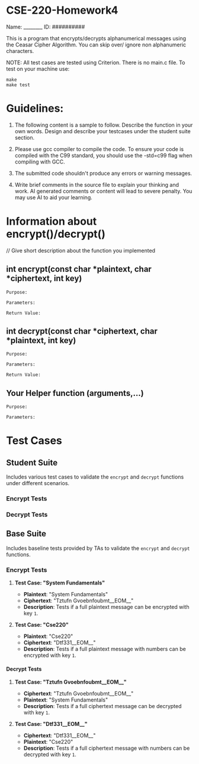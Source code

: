 # CSE-220-Homework4
Name: ________
ID: ##########

This is a program that encrypts/decrypts alphanumerical messages using the Ceasar Cipher Algorithm. You can skip over/ ignore non alphanumeric characters.

NOTE: All test cases are tested using Criterion. There is no main.c file. To test on your machine use:

    make 
    make test

# Guidelines:

1. The following content is a sample to follow. Describe the function in your own words. Design and describe your testcases under the student suite section.

2. Please use gcc compiler to compile the code. To ensure your code is compiled with the C99 standard, you should use the -std=c99 flag when compiling with GCC.

3. The submitted code shouldn't produce any errors or warning messages.

4. Write brief comments in the source file to explain your thinking and work. AI generated comments or content will lead to severe penalty. You may use AI to aid your learning.

# Information about encrypt()/decrypt()

// Give short description about the function you implemented

## int encrypt(const char *plaintext, char *ciphertext, int key)

    Purpose:

    Parameters:

    Return Value:

## int decrypt(const char *ciphertext, char *plaintext, int key) 

    Purpose:
     
    Parameters:
    
    Return Value:

 ## Your Helper function (arguments,...)

    Purpose:
  
    Parameters:

# Test Cases

## Student Suite

Includes various test cases to validate the `encrypt` and `decrypt` functions under different scenarios.

### Encrypt Tests
### Decrypt Tests


## Base Suite

Includes baseline tests provided by TAs to validate the `encrypt` and `decrypt` functions.

### Encrypt Tests

1. **Test Case: "System Fundamentals"**
   - **Plaintext**: "System Fundamentals"
   - **Ciphertext**: "Tztufn Gvoebnfoubmt__EOM__"
   - **Description**: Tests if a full plaintext message can be encrypted with key `1`.

2. **Test Case: "Cse220"**
   - **Plaintext**: "Cse220"
   - **Ciphertext**: "Dtf331__EOM__"
   - **Description**: Tests if a full plaintext message with numbers can be encrypted with key `1`.

#### Decrypt Tests

1. **Test Case: "Tztufn Gvoebnfoubmt__EOM__"**
   - **Ciphertext**: "Tztufn Gvoebnfoubmt__EOM__"
   - **Plaintext**: "System Fundamentals"
   - **Description**: Tests if a full ciphertext message can be decrypted with key `1`.

2. **Test Case: "Dtf331__EOM__"**
   - **Ciphertext**: "Dtf331__EOM__"
   - **Plaintext**: "Cse220"
   - **Description**: Tests if a full ciphertext message with numbers can be decrypted with key `1`.

